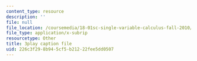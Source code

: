 ```yaml
---
content_type: resource
description: ''
file: null
file_location: /coursemedia/18-01sc-single-variable-calculus-fall-2010/226c3f298b945cf5b21222fee5dd0507_98X2TyxXQdU.vtt
file_type: application/x-subrip
resourcetype: Other
title: 3play caption file
uid: 226c3f29-8b94-5cf5-b212-22fee5dd0507
---
```

